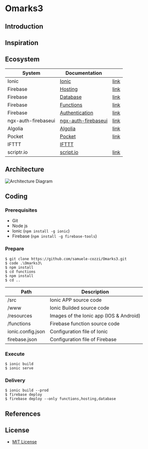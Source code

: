 # Omarks3

## Introduction

## Inspiration

## Ecosystem

| System | Documentation | |
| ------ | ------ | ------ |
| Ionic |[Ionic](https://ionicframework.com/docs/) | [link](https://ionicframework.com/) |
| Firebase|[Hosting](https://firebase.google.com/docs/hosting/) | [link](https://firebase.google.com/) |
| Firebase|[Database](https://firebase.google.com/docs/database/) | [link](https://firebase.google.com/) |
| Firebase|[Functions](https://firebase.google.com/docs/functions/) | [link](https://firebase.google.com/) |
| Firebase|[Authentication](https://firebase.google.com/docs/auth/) | [link](https://firebase.google.com/) |
| ngx-auth-firebaseui|[ngx-auth-firebaseui](https://github.com/anthonynahas/ngx-auth-firebaseui) | [link](https://ngx-auth-firebaseui.firebaseapp.com/home) |
| Algolia |[Algolia](https://www.algolia.com/doc/) | [link](https://www.algolia.com/) |
| Pocket |[Pocket](https://help.getpocket.com/category/857-category) | [link](https://getpocket.com/a/queue/) |
| IFTTT |[IFTTT](https://ifttt.com)|  |
| scriptr.io |[script.io](https://www.scriptr.io/documentation) | [link](https://www.scriptr.io/) |


## Architecture

![Architecture Diagram](https://www.dropbox.com/s/mihz0y275zmu99s/Omarks3-Architecture.png?raw=1 "Architecture Diagram")

## Coding
### Prerequisites
- Git
- Node js
- Ionic (```npm install -g ionic```)
- Firebase (```npm install -g firebase-tools```)

### Prepare

```shell
$ git clone https://github.com/samuele-cozzi/Omarks3.git
$ code .\Omarks3\
$ npm install
$ cd functions
$ npm install
$ cd ..
```

|Path|Description|
| ------ | ------ |
| /src | Ionic APP source code |
| /www | Ionic Builded source code |
| /resources | Images of the Ionic app (IOS & Android) |
| /functions | Firebase function source code |
| ionic.config.json | Configuration file of Ionic |
| firebase.json | Configuration file of Firebase |


### Execute

```shell
$ ionic build
$ ionic serve
```

### Delivery

```shell
$ ionic build --prod
$ firebase deploy
$ firebase deploy --only functions,hosting,database
```

## References

## License
- [MIT License](/LICENSE)
